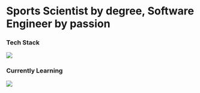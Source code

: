 # Sports Scientist by degree, Software Engineer by passion

<p>
<p align="left">
  <h3>Tech Stack</h3>
  <img src="https://skillicons.dev/icons?i=react,tailwind,css,ts,graphql,nodejs,aws,py&perline=4" />
</p>
<p align="center">
    <h3>Currently Learning</h3>
   <img src="https://skillicons.dev/icons?i=threejs,go,swift&perline=4" />
</p>
</p>



